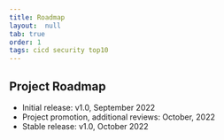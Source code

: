 ```yaml
---
title: Roadmap
layout:  null
tab: true
order: 1
tags: cicd security top10
---
```


## Project Roadmap

* Initial release: v1.0, September 2022
* Project promotion, additional reviews: October, 2022
* Stable release: v1.0, October 2022

